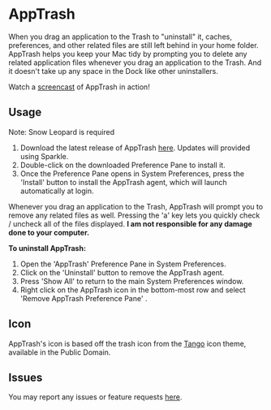 AppTrash
========

When you drag an application to the Trash to "uninstall" it, caches, preferences, and other related files are still left behind in your home folder. AppTrash helps you keep your Mac tidy by prompting you to delete any related application files whenever you drag an application to the Trash. And it doesn't take up any space in the Dock like other uninstallers.

Watch a [screencast](http://vimeo.com/13899207) of AppTrash in action!

Usage
-----

Note: Snow Leopard is required

1. Download the latest release of AppTrash [here](http://github.com/mattrajca/AppTrash/downloads). Updates will provided using Sparkle.
2. Double-click on the downloaded Preference Pane to install it.
3. Once the Preference Pane opens in System Preferences, press the 'Install' button to install the AppTrash agent, which will launch automatically at login.

Whenever you drag an application to the Trash, AppTrash will prompt you to remove any related files as well. Pressing the 'a' key lets you quickly check / uncheck all of the files displayed. **I am not responsible for any damage done to your computer.**

**To uninstall AppTrash:**

1. Open the 'AppTrash' Preference Pane in System Preferences.
2. Click on the 'Uninstall' button to remove the AppTrash agent.
3. Press 'Show All' to return to the main System Preferences window.
4. Right click on the AppTrash icon in the bottom-most row and select 'Remove AppTrash Preference Pane'
.

Icon
----

AppTrash's icon is based off the trash icon from the [Tango](http://tango.freedesktop.org/Tango_Desktop_Project) icon theme, available in the Public Domain.

Issues
------

You may report any issues or feature requests [here](http://github.com/mattrajca/AppTrash/issues).
